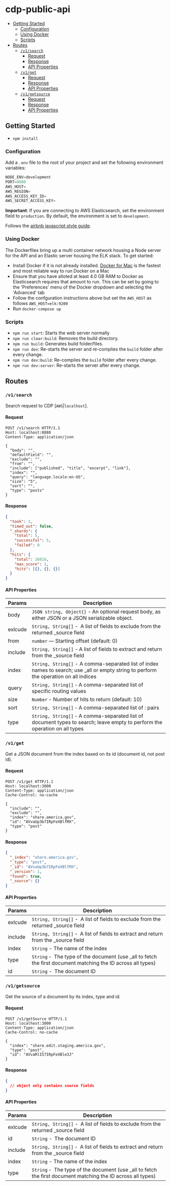 # cdp-public-api 
<!-- START doctoc generated TOC please keep comment here to allow auto update -->

<!-- DON'T EDIT THIS SECTION, INSTEAD RE-RUN doctoc TO UPDATE -->

* [Getting Started](#getting-started)
  * [Configuration](#configuration)
  * [Using Docker](#docker)
  * [Scripts](#scripts)
* [Routes](#routes)
  * [`/v1/search`](#v1search)
    * [Request](#request)
    * [Response](#response)
    * [API Properties](#api-properties)
  * [`/v1/get`](#v1get)
    * [Request](#request-1)
    * [Response](#response-1)
    * [API Properties](#api-properties-1)
  * [`/v1/getsource`](#v1getsource)
    * [Request](#request-2)
    * [Response](#response-2)
    * [API Properties](#api-properties-2)

<!-- END doctoc generated TOC please keep comment here to allow auto update -->

## Getting Started

* `npm install`

### Configuration

Add a `.env` file to the root of your project and set the following environment variables:

```js
NODE_ENV=development
PORT=8080
AWS_HOST=
AWS_REGION=
AWS_ACCESS_KEY_ID=
AWS_SECRET_ACCESS_KEY=
```

**Important**: If you are connecting to AWS Elasticsearch, set the environment field to `production`. By default, the environment is set to `development`.

Follows the [airbnb javascript style guide](https://github.com/airbnb/javascript).

### Using Docker

The Dockerfiles bring up a multi container network housing a Node server for the API and an Elastic server housing the ELK stack. To get started:

* Install Docker if it is not already installed. [Docker for Mac](https://www.docker.com/docker-mac) is the fastest and most reliable way to run Docker on a Mac
* Ensure that you have alloted at least 4.0 GB RAM to Docker as Elasticsearch requires that amount to run. This can be set by going to the 'Preferences' menu of the Docker dropdown and selecting the 'Advanced' tab
* Follow the confguration instructions above but set the `AWS_HOST` as follows `AWS_HOST=elk:9200`
* Run `docker-compose up`

### Scripts

* `npm run start`: Starts the web server normally
* `npm run clear:build`: Removes the build directory.
* `npm run build`: Generates build folder/files.
* `npm run dev`: Re-starts the server and re-complies the `build` folder after every change.
* `npm run dev:build`: Re-compiles the `build` folder after every change.
* `npm run dev:server`: Re-starts the server after every change.

## Routes

### `/v1/search`

Search request to CDP [`AWS`|`localhost`].

#### Request

```http
POST /v1/search HTTP/1.1
Host: localhost:8080
Content-Type: application/json

{
  "body": "",
  "defaultField": "",
  "exclude": "",
  "from": "",
  "include": ["published", "title", "excerpt", "link"],
  "index": "",
  "query": "language.locale:en-US",
  "size": "5",
  "sort": "",
  "type": "posts"
}
```

#### Response

```json
{
  "took": 2,
  "timed_out": false,
  "_shards": {
    "total": 5,
    "successful": 5,
    "failed": 0
  },
  "hits": {
    "total": 16016,
    "max_score": 1,
    "hits": [{}, {}, {}]
  }
}
```

#### API Properties

| Params  | Description                                                                                                                             |
| ------- | --------------------------------------------------------------------------------------------------------------------------------------- |
| body    | `JSON string, Object{}` - An optional request body, as either JSON or a JSON serializable object.                                       |
| exlcude | `String, String[]` -  A list of fields to exclude from the returned \_source field                                                      |
| from    | `number` — Starting offset (default: 0)                                                                                                 |
| include | `String, String[]` - A list of fields to extract and return from the \_source field                                                     |
| index   | `String, String[]` - A comma-separated list of index names to search; use \_all or empty string to perform the operation on all indices |
| query   | `String, String[]` - A comma-separated list of specific routing values                                                                  |
| size    | `Number` - Number of hits to return (default: 10)                                                                                       |
| sort    | `String, String[]` - A comma-separated list of : pairs                                                                                  |
| type    | `String, String[]` - A comma-separated list of document types to search; leave empty to perform the operation on all types              |

### `/v1/get`

Get a JSON document from the index based on its id (document id, not post id).

#### Request

```http
POST /v1/get HTTP/1.1
Host: localhost:3000
Content-Type: application/json
Cache-Control: no-cache

{
  "include": "",
  "exclude": "",
  "index": "share.america.gov",
  "id": "AVvaUp3b7IRpFeXBlfMX",
  "type": "post"
}
```

#### Response

```json
{
  "_index": "share.america.gov",
  "_type": "post",
  "_id": "AVvaUp3b7IRpFeXBlfMX",
  "_version": 1,
  "found": true,
  "_source": {}
}
```

#### API Properties

| Params  | Description                                                                                                   |
| ------- | ------------------------------------------------------------------------------------------------------------- |
| exlcude | `String, String[]` -  A list of fields to exclude from the returned \_source field                            |
| include | `String, String[]` -  A list of fields to extract and return from the \_source field                          |
| index   | `String` - The name of the index                                                                              |
| type    | `String` -  The type of the document (use \_all to fetch the first document matching the ID across all types) |
| id      | `String` -  The document ID                                                                                   |

### `/v1/getsource`

Get the source of a document by its index, type and id.

#### Request

```http
POST /v1/getSource HTTP/1.1
Host: localhost:3000
Content-Type: application/json
Cache-Control: no-cache

{
  "index": "share.edit.staging.america.gov",
  "type": "post",
  "id": "AVvaRlI57IRpFeXBle3J"
}
```

#### Response

```json
{
  // object only contains source fields
}
```

#### API Properties

| Params  | Description                                                                                                   |
| ------- | ------------------------------------------------------------------------------------------------------------- |
| exlcude | `String, String[]` -  A list of fields to exclude from the returned \_source field                            |
| id      | `String` -  The document ID                                                                                   |
| include | `String, String[]` -  A list of fields to extract and return from the \_source field                          |
| index   | `String` - The name of the index                                                                              |
| type    | `String` -  The type of the document (use \_all to fetch the first document matching the ID across all types) |
